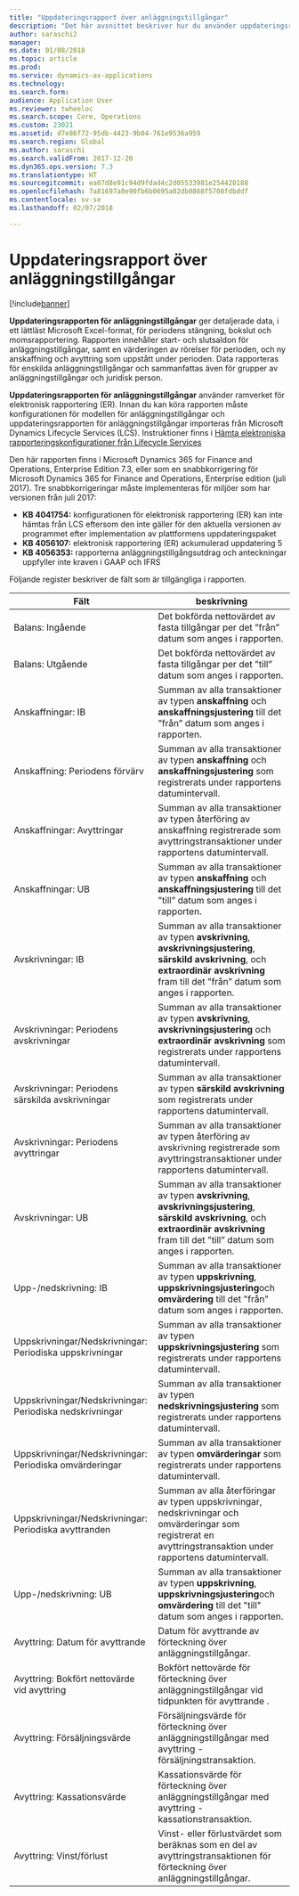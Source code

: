 ```yaml
---
title: "Uppdateringsrapport över anläggningstillgångar"
description: "Det här avsnittet beskriver hur du använder uppdateringsrapporten för anläggningstillgångar."
author: saraschi2
manager: 
ms.date: 01/08/2018
ms.topic: article
ms.prod: 
ms.service: dynamics-ax-applications
ms.technology: 
ms.search.form: 
audience: Application User
ms.reviewer: twheeloc
ms.search.scope: Core, Operations
ms.custom: 23021
ms.assetid: d7e86f72-95db-4423-9b04-761e9536a959
ms.search.region: Global
ms.author: saraschi
ms.search.validFrom: 2017-12-20
ms.dyn365.ops.version: 7.3
ms.translationtype: HT
ms.sourcegitcommit: ea07d8e91c94d9fdad4c2d05533981e254420188
ms.openlocfilehash: 7a81697a8e90fb6b0695a02db0868f5708fdbddf
ms.contentlocale: sv-se
ms.lasthandoff: 02/07/2018

---
```

# <a name="fixed-assets-roll-forward-report"></a>Uppdateringsrapport över anläggningstillgångar

[!include[banner](../includes/banner.md)]

**Uppdateringsrapporten för anläggningstillgångar** ger detaljerade data, i ett lättläst Microsoft Excel-format, för periodens stängning, bokslut och momsrapportering. Rapporten innehåller start- och slutsaldon för anläggningstillgångar, samt en värderingen av rörelser för perioden, och ny anskaffning och avyttring som uppstått under perioden. Data rapporteras för enskilda anläggningstillgångar och sammanfattas även för grupper av anläggningstillgångar och juridisk person.

**Uppdateringsrapporten för anläggningstillgångar** använder ramverket för elektronisk rapportering (ER). Innan du kan köra rapporten måste konfigurationen för modellen för anläggningstillgångar och uppdateringsrapporten för anläggningstillgångar importeras från Microsoft Dynamics Lifecycle Services (LCS). Instruktioner finns i [Hämta elektroniska rapporteringskonfigurationer från Lifecycle Services](https://docs.microsoft.com/en-us/dynamics365/unified-operations/dev-itpro/analytics/download-electronic-reporting-configuration-lcs)

Den här rapporten finns i Microsoft Dynamics 365 for Finance and Operations, Enterprise Edition 7.3, eller som en snabbkorrigering för Microsoft Dynamics 365 for Finance and Operations, Enterprise edition (juli 2017). Tre snabbkorrigeringar måste implementeras för miljöer som har versionen från juli 2017:

- **KB 4041754:** konfigurationen för elektronisk rapportering (ER) kan inte hämtas från LCS eftersom den inte gäller för den aktuella versionen av programmet efter implementation av plattformens uppdateringspaket
- **KB 4056107:** elektronisk rapportering (ER) ackumulerad uppdatering 5
- **KB 4056353:** rapporterna anläggningstillgångsutdrag och anteckningar uppfyller inte kraven i GAAP och IFRS

Följande register beskriver de fält som är tillgängliga i rapporten.

| Fält                                       | beskrivning |
|---------------------------------------------|-------------|
| Balans: Ingående                           | Det bokförda nettovärdet av fasta tillgångar per det ”från” datum som anges i rapporten. |
| Balans: Utgående                           | Det bokförda nettovärdet av fasta tillgångar per det ”till” datum som anges i rapporten. |
| Anskaffningar: IB                 | Summan av alla transaktioner av typen **anskaffning** och **anskaffningsjustering** till det ”från” datum som anges i rapporten. |
| Anskaffning: Periodens förvärv           | Summan av alla transaktioner av typen **anskaffning** och **anskaffningsjustering** som registrerats under rapportens datumintervall. |
| Anskaffningar: Avyttringar              | Summan av alla transaktioner av typen återföring av anskaffning registrerade som avyttringstransaktioner under rapportens datumintervall. |
| Anskaffningar: UB                 | Summan av alla transaktioner av typen **anskaffning** och **anskaffningsjustering** till det ”till” datum som anges i rapporten. |
| Avskrivningar: IB                | Summan av alla transaktioner av typen **avskrivning**, **avskrivningsjustering**, **särskild avskrivning**, och **extraordinär avskrivning** fram till det ”från” datum som anges i rapporten. |
| Avskrivningar: Periodens avskrivningar         | Summan av alla transaktioner av typen **avskrivning**, **avskrivningsjustering** och **extraordinär avskrivning** som registrerats under rapportens datumintervall. |
| Avskrivningar: Periodens särskilda avskrivningar | Summan av alla transaktioner av typen **särskild avskrivning** som registrerats under rapportens datumintervall. |
| Avskrivningar: Periodens avyttringar             | Summan av alla transaktioner av typen återföring av avskrivning registrerade som avyttringstransaktioner under rapportens datumintervall. |
| Avskrivningar: UB                | Summan av alla transaktioner av typen **avskrivning**, **avskrivningsjustering**, **särskild avskrivning**, och **extraordinär avskrivning** fram till det ”till” datum som anges i rapporten. |
| Upp-/nedskrivning: IB        | Summan av alla transaktioner av typen **uppskrivning**, **uppskrivningsjustering**och **omvärdering** till det "från" datum som anges i rapporten. |
| Uppskrivningar/Nedskrivningar: Periodiska uppskrivningar     | Summan av alla transaktioner av typen **uppskrivningsjustering** som registrerats under rapportens datumintervall. |
| Uppskrivningar/Nedskrivningar: Periodiska nedskrivningar   | Summan av alla transaktioner av typen **nedskrivningsjustering** som registrerats under rapportens datumintervall. |
| Uppskrivningar/Nedskrivningar: Periodiska omvärderingar  | Summan av alla transaktioner av typen **omvärderingar** som registrerats under rapportens datumintervall. |
| Uppskrivningar/Nedskrivningar: Periodiska avyttranden     | Summan av alla återföringar av typen uppskrivningar, nedskrivningar och omvärderingar som registrerat en avyttringstransaktion under rapportens datumintervall. |
| Upp-/nedskrivning: UB        | Summan av alla transaktioner av typen **uppskrivning**, **uppskrivningsjustering**och **omvärdering** till det "till" datum som anges i rapporten. |
| Avyttring: Datum för avyttrande                    | Datum för avyttrande av förteckning över anläggningstillgångar. |
| Avyttring: Bokfört nettovärde vid avyttring       | Bokfört nettovärde för förteckning över anläggningstillgångar vid tidpunkten för avyttrande . |
| Avyttring: Försäljningsvärde                       | Försäljningsvärde för förteckning över anläggningstillgångar med avyttring - försäljningstransaktion. |
| Avyttring: Kassationsvärde                      | Kassationsvärde för förteckning över anläggningstillgångar med avyttring - kassationstransaktion. |
| Avyttring: Vinst/förlust                      | Vinst- eller förlustvärdet som beräknas som en del av avyttringstransaktionen för förteckning över anläggningstillgångar. |

